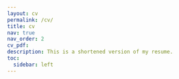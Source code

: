 ```yaml
---
layout: cv
permalink: /cv/
title: cv
nav: true
nav_order: 2
cv_pdf:
description: This is a shortened version of my resume.
toc:
  sidebar: left
---
```

